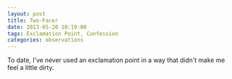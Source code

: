 ```yaml
---
layout: post
title: Two-Facer
date: 2013-05-20 10:19:00
tags: Exclamation Point, Confession
categories: observations
---
```


To date, I've never used an exclamation point in a way that didn't make me feel a little dirty.

